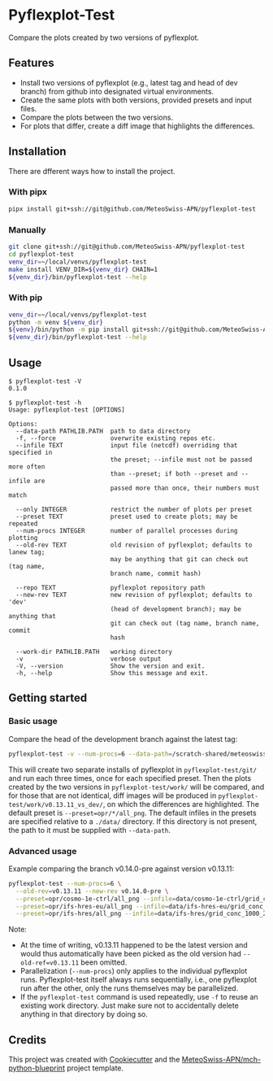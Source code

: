 # Pyflexplot-Test

Compare the plots created by two versions of pyflexplot.

## Features

- Install two versions of pyflexplot (e.g., latest tag and head of dev branch) from github into designated virtual environments.
- Create the same plots with both versions, provided presets and input files.
- Compare the plots between the two versions.
- For plots that differ, create a diff image that highlights the differences.

## Installation

There are dfferent ways how to install the project.

### With pipx

```bash
pipx install git+ssh://git@github.com/MeteoSwiss-APN/pyflexplot-test
```

### Manually

```bash
git clone git+ssh://git@github.com/MeteoSwiss-APN/pyflexplot-test
cd pyflexplot-test
venv_dir=~/local/venvs/pyflexplot-test
make install VENV_DIR=${venv_dir} CHAIN=1
${venv_dir}/bin/pyflexplot-test --help
  ```

### With pip

```bash
venv_dir=~/local/venvs/pyflexplot-test
python -m venv ${venv_dir}
${venv}/bin/python -m pip install git+ssh://git@github.com/MeteoSwiss-APN/pyflexplot-test
${venv_dir}/bin/pyflexplot-test --help
```

## Usage

```
$ pyflexplot-test -V
0.1.0

$ pyflexplot-test -h
Usage: pyflexplot-test [OPTIONS]

Options:
  --data-path PATHLIB.PATH  path to data directory
  -f, --force               overwrite existing repos etc.
  --infile TEXT             input file (netcdf) overriding that specified in
                            the preset; --infile must not be passed more often
                            than --preset; if both --preset and --infile are
                            passed more than once, their numbers must match

  --only INTEGER            restrict the number of plots per preset
  --preset TEXT             preset used to create plots; may be repeated
  --num-procs INTEGER       number of parallel processes during plotting
  --old-rev TEXT            old revision of pyflexplot; defaults to lanew tag;
                            may be anything that git can check out (tag name,
                            branch name, commit hash)

  --repo TEXT               pyflexplot repository path
  --new-rev TEXT            new revision of pyflexplot; defaults to 'dev'
                            (head of development branch); may be anything that
                            git can check out (tag name, branch name, commit
                            hash

  --work-dir PATHLIB.PATH   working directory
  -v                        verbose output
  -V, --version             Show the version and exit.
  -h, --help                Show this message and exit.
```

## Getting started

### Basic usage

Compare the head of the development branch against the latest tag:

```bash
pyflexplot-test -v --num-procs=6 --data-path=/scratch-shared/meteoswiss/scratch/ruestefa/shared/test/pyflexplot/data
```

This will create two separate installs of pyflexplot in `pyflexplot-test/git/` and run each three times, once for each specified preset.
Then the plots created by the two versions in `pyflexplot-test/work/` will be compared, and for those that are not identical, diff images will be produced in `pyflexplot-test/work/v0.13.11_vs_dev/`, on which the differences are highlighted.
The default preset is `--preset=opr/*/all_png`.
The default infiles in the presets are specified relative to a `./data/` directory.
If this directory is not present, the path to it must be supplied with `--data-path`.

### Advanced usage

Example comparing the branch v0.14.0-pre against version v0.13.11:

```bash
pyflexplot-test --num-procs=6 \
  --old-rev=v0.13.11 --new-rev v0.14.0-pre \
  --preset=opr/cosmo-1e-ctrl/all_png --infile=data/cosmo-1e-ctrl/grid_conc_0924_20200301000000.nc \
  --preset=opr/ifs-hres-eu/all_png --infile=data/ifs-hres-eu/grid_conc_0998_20200818000000_goesgen_2spec.nc \
  --preset=opr/ifs-hres/all_png --infile=data/ifs-hres/grid_conc_1000_20200818000000_bushehr_2spec.nc
```

Note:

- At the time of writing, v0.13.11 happened to be the latest version and would thus automatically have been picked as the old version had `--old-ref=v0.13.11` been omitted.
- Parallelization (`--num-procs`) only applies to the individual pyflexplot runs.
  Pyflexplot-test itself always runs sequentially, i.e., one pyflexplot run after the other, only the runs themselves may be parallelized.
- If the `pyflexplot-test` command is used repeatedly, use `-f` to reuse an existing work directory.
  Just make sure not to accidentally delete anything in that directory by doing so.

## Credits

This project was created with [Cookiecutter](https://github.com/audreyr/cookiecutter) and the [MeteoSwiss-APN/mch-python-blueprint](https://github.com/MeteoSwiss-APN/mch-python-blueprint) project template.
